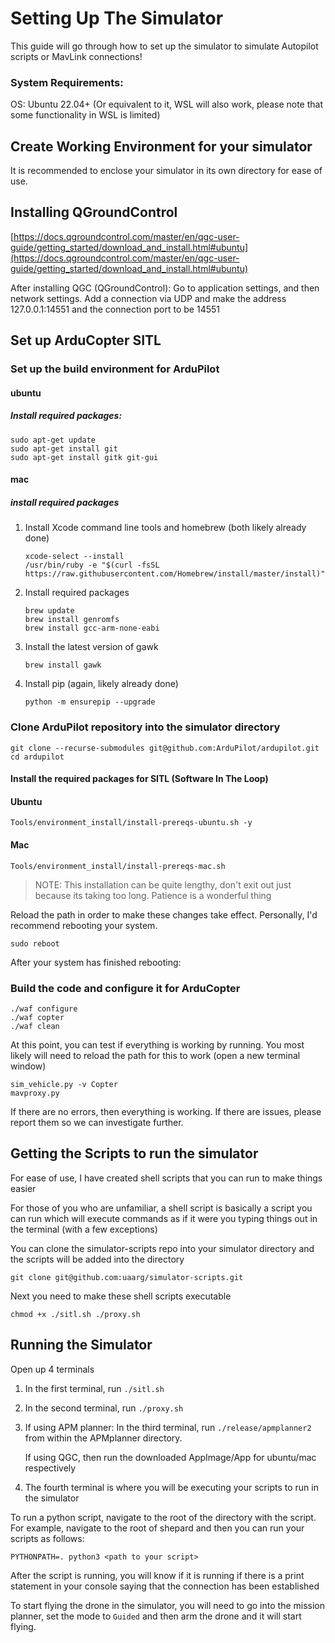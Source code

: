 # Setting Up The Simulator

This guide will go through how to set up the simulator to simulate Autopilot
scripts or MavLink connections!

### System Requirements:
  
OS: Ubuntu 22.04+ (Or equivalent to it, WSL will also work, please note that
some functionality in WSL is limited)

## Create Working Environment for your simulator 
It is recommended to enclose your simulator in its own directory for ease of use.

## Installing QGroundControl  

[https://docs.qgroundcontrol.com/master/en/qgc-user-guide/getting_started/download_and_install.html#ubuntu](https://docs.qgroundcontrol.com/master/en/qgc-user-guide/getting_started/download_and_install.html#ubuntu)

After installing QGC (QGroundControl): Go to application settings, and then
network settings. Add a connection via UDP and make the address 127.0.0.1:14551
and the connection port to be 14551

## Set up ArduCopter SITL

### Set up the build environment for ArduPilot
#### ubuntu
##### Install required packages:

```
sudo apt-get update
sudo apt-get install git
sudo apt-get install gitk git-gui
```

#### mac
##### install required packages
1. Install Xcode command line tools and homebrew (both likely already done)

    ```
    xcode-select --install
    /usr/bin/ruby -e "$(curl -fsSL https://raw.githubusercontent.com/Homebrew/install/master/install)"
    ```
2. Install required packages

    ```
    brew update
    brew install genromfs
    brew install gcc-arm-none-eabi
    ```
3. Install the latest version of gawk
    
    ```
    brew install gawk
    ```
4. Install pip (again, likely already done)
    ```
    python -m ensurepip --upgrade
    ```

### Clone ArduPilot repository into the simulator directory

```
git clone --recurse-submodules git@github.com:ArduPilot/ardupilot.git
cd ardupilot
```

#### Install the required packages for SITL (Software In The Loop)

#### Ubuntu
```
Tools/environment_install/install-prereqs-ubuntu.sh -y
```

#### Mac
```
Tools/environment_install/install-prereqs-mac.sh
```

> NOTE: This installation can be quite lengthy, don't exit out just because its
> taking too long. Patience is a wonderful thing

Reload the path in order to make these changes take effect. Personally, I'd
recommend rebooting your system.

```
sudo reboot
```

After your system has finished rebooting:

### Build the code and configure it for ArduCopter

```
./waf configure
./waf copter
./waf clean
```

At this point, you can test if everything is working by running. You most likely will need to reload the path for this to work (open a new terminal window)

```
sim_vehicle.py -v Copter
mavproxy.py
```

If there are no errors, then everything is working. If there are issues, please
report them so we can investigate further.

## Getting the Scripts to run the simulator

For ease of use, I have created shell scripts that you can run to make things
easier

For those of you who are unfamiliar, a shell script is basically a script you
can run which will execute commands as if it were you typing things out in the
terminal (with a few exceptions)

You can clone the simulator-scripts repo into your simulator directory and the
scripts will be added into the directory

```
git clone git@github.com:uaarg/simulator-scripts.git
```

Next you need to make these shell scripts executable

```
chmod +x ./sitl.sh ./proxy.sh
```

## Running the Simulator

Open up 4 terminals

1. In the first terminal, run `./sitl.sh`
2. In the second terminal, run `./proxy.sh`
3. If using APM planner: In the third terminal, run `./release/apmplanner2` from within the APMplanner directory.
   
   If using QGC, then run the downloaded AppImage/App for ubuntu/mac respectively
4. The fourth terminal is where you will be executing your scripts to run in
   the simulator

To run a python script, navigate to the root of the directory with the script.
For example, navigate to the root of shepard and then you can run your scripts
as follows:

```
PYTHONPATH=. python3 <path to your script>
```

After the script is running, you will know if it is running if there is a print
statement in your console saying that the connection has been established

To start flying the drone in the simulator, you will need to go into the
mission planner, set the mode to `Guided` and then arm the drone and it will
start flying.
